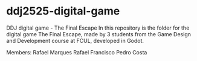 # ddj2525-digital-game
DDJ digital game - The Final Escape
In this repository is the folder for the digital game The Final Escape, made by 3 students from the Game Design and Development course at FCUL, developed in Godot.

Members:
Rafael Marques
Rafael Francisco
Pedro Costa
